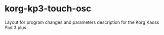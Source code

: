 # korg-kp3-touch-osc
Layout for program changes and parameters description for the Korg Kaoss Pad 3 plus
